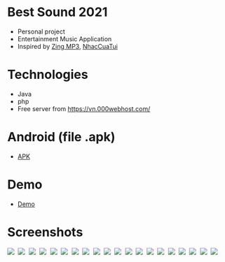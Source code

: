 # Best Sound 2021
- Personal project
- Entertainment Music Application 
- Inspired by [Zing MP3](https://play.google.com/store/apps/details?id=com.zing.mp3), [NhacCuaTui](https://play.google.com/store/apps/details?id=ht.nct&hl=vi&gl=US)
# Technologies
- Java
- php
- Free server from https://vn.000webhost.com/
# Android (file .apk)
- [APK](https://drive.google.com/file/d/1WM8WX2MuiNJ5dla6gF_9BLCxHpOqmyGD/view?usp=sharing)
# Demo
- [Demo](https://youtu.be/72bvRZppxw8)
# Screenshots
<kbd>
  <img src="Images/1.jpg">
  <img src="Images/2.jpg">
  <img src="Images/3.jpg">
   <img src="Images/8.jpg">
  <img src="Images/4.jpg">
  <img src="Images/5.jpg">
  <img src="Images/6.jpg"> 
  <img src="Images/7.jpg">
  <img src="Images/9.jpg">
  <img  src="Images/10.jpg">
  <img src="Images/11.jpg">
  <img src="Images/12.jpg">
  <img src="Images/13.jpg">
  <img src="Images/14.jpg">
  <img src="Images/15.jpg">
  <img src="Images/16.jpg">
  <img src="Images/17.jpg">
  <img src="Images/18.jpg">
  <img src="Images/19.jpg">
  <img src="Images/20.jpg">
</kbd>

